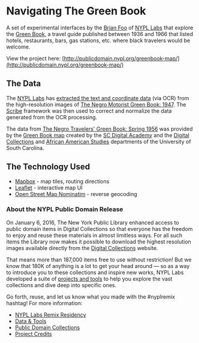 # Navigating The Green Book

A set of experimental interfaces by the [Brian Foo](http://brianfoo.com/) of [NYPL Labs](http://labs.nypl.org/) that explore the [Green Book](http://digitalcollections.nypl.org/collections/the-green-book), a travel guide published between 1936 and 1966 that listed hotels, restaurants, bars, gas stations, etc. where black travelers would be welcome.

View the project here: [http://publicdomain.nypl.org/greenbook-map/](http://publicdomain.nypl.org/greenbook-map/)

## The Data

The [NYPL Labs](http://labs.nypl.org/) has [extracted the text and coordinate data](https://github.com/NYPL-publicdomain/greenbooks) (via OCR) from the high-resolution images of [The Negro Motorist Green Book: 1947](http://digitalcollections.nypl.org/items/29219280-892b-0132-4271-58d385a7bbd0). The [Scribe](http://scribeproject.github.io/) framework was then used to correct and normalize the data generated from the OCR processing.

The data from [The Negro Travelers' Green Book: Spring 1956](http://digital.tcl.sc.edu/cdm/compoundobject/collection/greenbook/id/88) was provided by the [Green Book map](http://library.sc.edu/digital/collections/greenbookmap.html) created by the [SC Digital Academy](http://library.sc.edu/blogs/academy/) and the [Digital Collections](http://library.sc.edu/digital/index.php) and [African American Studies](http://www.cas.sc.edu/afra/) departments of the University of South Carolina.

## The Technology Used

- [Mapbox](https://www.mapbox.com/) - map tiles, routing directions
- [Leaflet](http://leafletjs.com/) - interactive map UI
- [Open Street Map Nominatim](http://wiki.openstreetmap.org/wiki/Nominatim) - reverse geocoding

### About the NYPL Public Domain Release

On January 6, 2016, The New York Public Library enhanced access to public domain items in Digital Collections so that everyone has the freedom to enjoy and reuse these materials in almost limitless ways. For all such items the Library now makes it possible to download the highest resolution images available directly from the [Digital Collections](http://digitalcollections.nypl.org) website. 

That means more than 187,000 items free to use without restriction! But we know that 180K of anything is a lot to get your head around — so as a way to introduce you to these collections and inspire new works, NYPL Labs developed a suite of [projects and tools](http://nypl.org/publicdomain) to help you explore the vast collections and dive deep into specific ones. 

Go forth, reuse, and let us know what you made with the #nyplremix hashtag! For more information:

- [NYPL Labs Remix Residency](http://www.nypl.org/help/about-nypl/fellowships-institutes/remix)
- [Data & Tools](https://github.com/NYPL-publicdomain/data-and-utilities)
- [Public Domain Collections](http://publicdomain.nypl.org)
- [Project Credits](https://github.com/NYPL-publicdomain/nypl-publicdomain.github.io#credits-for-the-january-2016-nypl-public-domain-release)
